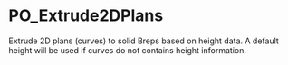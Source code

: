 # PO_Extrude2DPlans

Extrude 2D plans (curves) to solid Breps based on height data. A default height will be used if curves do not contains height information.
